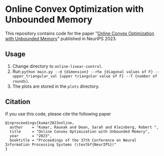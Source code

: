 # Online Convex Optimization with Unbounded Memory
This repository contains code for the paper "[Online Convex Optimization with Unbounded Memory](https://arxiv.org/abs/2210.09903)" published in NeurIPS 2023.

## Usage

1. Change directory to `online-linear-control`.
2. Run `python main.py --d {dimension} --rho {diagonal values of F} --upper_triangular_val {upper triangular value of F} --T {number of rounds}`.
3. The plots are stored in the `plots` directory.

## Citation

If you use this code, please cite the following paper
```
@inproceedings{kumar2023online,
  author    = "Kumar, Raunak and Dean, Sarah and Kleinberg, Robert ",
  title     = "Online Convex Optimization with Unbounded Memory",
  year      = "2023",
  booktitle = "Proceedings of the 37th Conference on Neural Information Processing Systems (\textbf{NeurIPS})"
}
```
